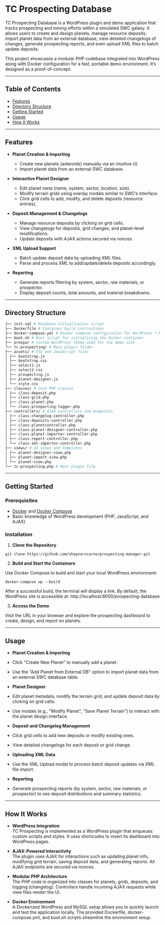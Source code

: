 # TC Prospecting Database

TC Prospecting Database is a WordPress plugin and demo application that tracks prospecting and mining efforts within a simulated SWC galaxy. It allows users to create and design planets, manage resource deposits, import planet data from an external database, view detailed changelogs of changes, generate prospecting reports, and even upload XML files to batch update deposits.

This project showcases a modular PHP codebase integrated into WordPress along with Docker configuration for a fast, portable demo environment. It’s designed as a proof-of-concept.

---

## Table of Contents

- [Features](#features)
- [Directory Structure](#directory-structure)
- [Getting Started](#getting-started)
- [Usage](#usage)
- [How It Works](#how-it-works)

---

## Features

- **Planet Creation & Importing**  
  - Create new planets (asteroids) manually via an intuitive UI.
  - Import planet data from an external SWC database.

- **Interactive Planet Designer**  
  - Edit planet meta (name, system, sector, location, size).
  - Modify terrain grids using overlay modals similar to SWC’s interface.
  - Click grid cells to add, modify, and delete deposits (resource entries).

- **Deposit Management & Changelogs**  
  - Manage resource deposits by clicking on grid cells.
  - View changelogs for deposits, grid changes, and planet-level modifications.
  - Update deposits with AJAX actions secured via nonces.

- **XML Upload Support**  
  - Batch update deposit data by uploading XML files.
  - Parse and process XML to add/update/delete deposits accordingly.

- **Reporting**  
  - Generate reports filtering by system, sector, raw materials, or prospector.
  - Display deposit counts, total amounts, and material breakdowns.

---

## Directory Structure

```bash
├── init.sql # Database initialization script
├── Dockerfile # Container build instructions
├── docker-compose.yml # Docker Compose configuration for WordPress + MySQL
├── boot.sh # Boot script for initializing the Docker container
├── prespa/ # Custom WordPress theme used for the demo site
└── tc-prospecting/ # Main plugin folder
├── assets/ # CSS and JavaScript files
│ ├── bootstrap.js
│ ├── bootstrap.css
│ ├── select2.js
│ ├── select2.css
│ ├── prospecting.js
│ ├── planet-designer.js
│ └── style.css
├── classes/ # Core PHP classes
│ ├── class-deposit.php
│ ├── class-grid.php
│ ├── class-planet.php
│ └── class-prospecting-logger.php
├── controllers/ # AJAX controllers and endpoints
│ ├── class-changelog-controller.php
│ ├── class-deposits-controller.php
│ ├── class-planetcontroller.php
│ ├── class-planet-designer-controller.php
│ ├── class-planet-importer-controller.php
│ ├── class-report-controller.php
│ └── class-xml-importer-controller.php
├── views/ # UI views and templates
│ ├── planet-designer-view.php
│ ├── planet-import-view.php
│ └── planet-view.php
└── tc-prospecting.php # Main plugin file
```
---

## Getting Started

### Prerequisites

- [Docker](https://www.docker.com/) and [Docker Compose](https://docs.docker.com/compose/)
- Basic knowledge of WordPress development (PHP, JavaScript, and AJAX)

### Installation

1. **Clone the Repository**

```
git clone https://github.com/shaynarscarne/prospecting-manager.git
```


2. **Build and Start the Containers**

Use Docker Compose to build and start your local WordPress environment:
```
docker-compose up --build
```
After a successful build, the terminal will display a link. By default, the WordPress site is accessible at:
http://localhost:8000/prospecting-database

3. **Access the Demo**

Visit the URL in your browser and explore the prospecting dashboard to create, design, and report on planets.

---

## Usage

- **Planet Creation & Importing**  
- Click "Create New Planet" to manually add a planet.
- Use the "Add Planet from External DB" option to import planet data from an external SWC database table.

- **Planet Designer**  
- Edit planet metadata, modify the terrain grid, and update deposit data by clicking on grid cells.
- Use modals (e.g., "Modify Planet", "Save Planet Terrain") to interact with the planet design interface.

- **Deposit and Changelog Management**  
- Click grid cells to add new deposits or modify existing ones.
- View detailed changelogs for each deposit or grid change.

- **Uploading XML Data**  
- Use the XML Upload modal to process batch deposit updates via XML file import.

- **Reporting**  
- Generate prospecting reports (by system, sector, raw materials, or prospector) to see deposit distributions and summary statistics.

---


## How It Works

- **WordPress Integration**  
TC Prospecting is implemented as a WordPress plugin that enqueues custom scripts and styles. It uses shortcodes to insert its dashboard into WordPress pages.

- **AJAX-Powered Interactivity**  
The plugin uses AJAX for interactions such as updating planet info, modifying grid terrain, saving deposit data, and generating reports. All AJAX endpoints are secured via nonces.

- **Modular PHP Architecture**  
The PHP code is organized into classes for planets, grids, deposits, and logging (changelog). Controllers handle incoming AJAX requests while view files render the UI.

- **Docker Environment**  
A Dockerized WordPress and MySQL setup allows you to quickly launch and test the application locally. The provided Dockerfile, docker-compose.yml, and boot.sh scripts streamline the environment setup.
